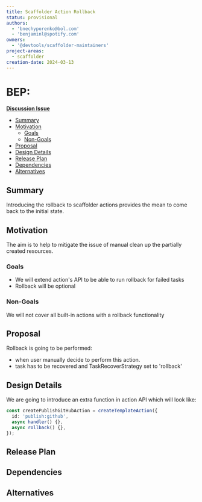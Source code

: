 ```yaml
---
title: Scaffolder Action Rollback
status: provisional
authors:
  - 'bnechyporenko@bol.com'
  - 'benjaminl@spotify.com'
owners:
  - '@devtools/scaffolder-maintainers'
project-areas:
  - scaffolder
creation-date: 2024-03-13
---
```


# BEP: <!-- Your short, descriptive title -->

[**Discussion Issue**](https://github.com/khulnasoft/devtools/issues/NNNNN)

- [Summary](#summary)
- [Motivation](#motivation)
  - [Goals](#goals)
  - [Non-Goals](#non-goals)
- [Proposal](#proposal)
- [Design Details](#design-details)
- [Release Plan](#release-plan)
- [Dependencies](#dependencies)
- [Alternatives](#alternatives)

## Summary

Introducing the rollback to scaffolder actions provides the mean to come back to the initial state.

## Motivation

The aim is to help to mitigate the issue of manual clean up the partially created resources.

### Goals

- We will extend action's API to be able to run rollback for failed tasks
- Rollback will be optional

### Non-Goals

We will not cover all built-in actions with a rollback functionality

## Proposal

Rollback is going to be performed:

- when user manually decide to perform this action.
- task has to be recovered and TaskRecoverStrategy set to 'rollback'

## Design Details

We are going to introduce an extra function in action API which will look like:

```typescript
const createPublishGitHubAction = createTemplateAction({
  id: 'publish:github',
  async handler() {},
  async rollback() {},
});
```

## Release Plan

<!--
This section should describe the rollout process for any new features. It must take our version policies into account and plan for a phased rollout if this change affects any existing stable APIs.

If there is any particular feedback to be gathered during the rollout, this should be described here as well.
-->

## Dependencies

<!--
List any dependencies that this work has on other BEPs or features.
-->

## Alternatives

<!--
What other approaches did you consider, and why did you rule them out? These do
not need to be as detailed as the proposal, but should include enough
information to express the idea and why it was not acceptable.
-->
